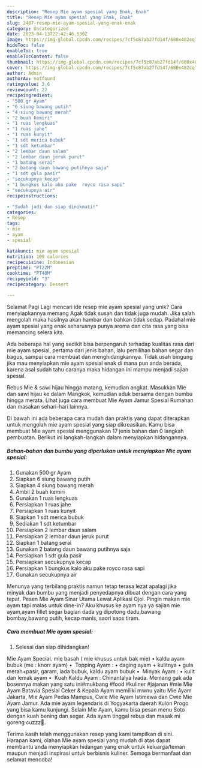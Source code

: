 ```yaml
---
description: "Resep Mie ayam spesial yang Enak, Enak"
title: "Resep Mie ayam spesial yang Enak, Enak"
slug: 2487-resep-mie-ayam-spesial-yang-enak-enak
category: Uncategorized
date: 2023-04-13T22:42:46.530Z
image: https://img-global.cpcdn.com/recipes/7cf5c87ab27fd14f/680x482cq70/mie-ayam-spesial-foto-resep-utama.jpg
hideToc: false
enableToc: true
enableTocContent: false
thumbnail: https://img-global.cpcdn.com/recipes/7cf5c87ab27fd14f/680x482cq70/mie-ayam-spesial-foto-resep-utama.jpg
cover: https://img-global.cpcdn.com/recipes/7cf5c87ab27fd14f/680x482cq70/mie-ayam-spesial-foto-resep-utama.jpg
author: Admin
authorAv: notfound
ratingvalue: 3.6
reviewcount: 22
recipeingredient:
- "500 gr Ayam"
- "6 siung bawang putih"
- "4 siung bawang merah"
- "2 buah kemiri"
- "1 ruas lengkuas"
- "1 ruas jahe"
- "1 ruas kunyit"
- "1 sdt merica bubuk"
- "1 sdt ketumbar"
- "2 lembar daun salam"
- "2 lembar daun jeruk purut"
- "1 batang serai"
- "2 batang daun bawang putihnya saja"
- "1 sdt gula pasir"
- "secukupnya kecap"
- "1 bungkus kalo aku pake  royco rasa sapi"
- "secukupnya air"
recipeinstructions:

- "Sudah jadi dan siap dinikmati!"
categories:
- Resep
tags:
- mie
- ayam
- spesial

katakunci: mie ayam spesial 
nutrition: 109 calories
recipecuisine: Indonesian
preptime: "PT22M"
cooktime: "PT40M"
recipeyield: "3"
recipecategory: Dessert

---
```



Selamat Pagi Lagi mencari ide resep mie ayam spesial yang unik? Cara menyiapkannya memang Agak tidak susah dan tidak juga mudah. Jika salah mengolah maka hasilnya akan hambar dan bahkan tidak sedap. Padahal mie ayam spesial yang enak seharusnya punya aroma dan cita rasa yang bisa memancing selera kita.


Ada beberapa hal yang sedikit bisa berpengaruh terhadap kualitas rasa dari mie ayam spesial, pertama dari jenis bahan, lalu pemilihan bahan segar dan bagus, sampai cara membuat dan menghidangkannya. Tidak usah bingung jika mau menyiapkan mie ayam spesial enak di mana pun anda berada, karena asal sudah tahu caranya maka hidangan ini mampu menjadi sajian spesial.

Rebus Mie &amp; sawi hijau hingga matang, kemudian angkat. Masukkan Mie dan sawi hijau ke dalam Mangkok, kemudian aduk bersama dengan bumbu hingga merata. Lihat juga cara membuat Mie Ayam Jamur Spesial Rumahan dan masakan sehari-hari lainnya.


Di bawah ini ada beberapa cara mudah dan praktis yang dapat diterapkan untuk mengolah mie ayam spesial yang siap dikreasikan. Kamu bisa membuat Mie ayam spesial menggunakan 17 jenis bahan dan 0 langkah pembuatan. Berikut ini langkah-langkah dalam menyiapkan hidangannya.

<!--inarticleads1-->

##### Bahan-bahan dan bumbu yang diperlukan untuk menyiapkan Mie ayam spesial:

1. Gunakan 500 gr Ayam
1. Siapkan 6 siung bawang putih
1. Siapkan 4 siung bawang merah
1. Ambil 2 buah kemiri
1. Gunakan 1 ruas lengkuas
1. Persiapkan 1 ruas jahe
1. Persiapkan 1 ruas kunyit
1. Siapkan 1 sdt merica bubuk
1. Sediakan 1 sdt ketumbar
1. Persiapkan 2 lembar daun salam
1. Persiapkan 2 lembar daun jeruk purut
1. Siapkan 1 batang serai
1. Gunakan 2 batang daun bawang putihnya saja
1. Persiapkan 1 sdt gula pasir
1. Persiapkan secukupnya kecap
1. Persiapkan 1 bungkus kalo aku pake  royco rasa sapi
1. Gunakan secukupnya air


Menunya yang terbilang praktis namun tetap terasa lezat apalagi jika minyak dan bumbu yang menjadi penyedapnya dibuat dengan cara yang tepat. Pesen Mie Ayam Sinar Utama Lewat Aplikasi Ojol. Pingin makan mie ayam tapi malas untuk dine-in? Aku khusus ke ayam nya ya sajian mie ayam,ayam fillet segar bagian dada yg dipotong dadu,bawang bombay,bawang putih, kecap manis, saori saos tiram. 

<!--inarticleads2-->

##### Cara membuat Mie ayam spesial:


1. Selesai dan siap dihidangkan!

Mie Ayam Special. mie basah ( mie khusus untuk bak mie) • kaldu ayam bubuk (me : knorr ayam) • ️ Topping Ayam : • daging ayam + kulitnya • gula merah+pasir, garam, lada bubuk, kaldu ayam bubuk • ️ Minyak Ayam : • kulit dan lemak ayam • ️ Kuah Kaldu Ayam : Chinantalya Ivada. Memang gak ada bosennya makan yang satu ini#mukbang #food #kuliner #jajanan #mie Mie Ayam Batavia Spesial Ceker &amp; Kepala Ayam memiliki mwnu yaitu Mie Ayam Jakarta, Mie Ayam Pedas Mampus, Cwie Mie Ayam Istimewa dan Cwie Mie Ayam Jamur. Ada mie ayam legendaris di Yogyakarta daerah Kulon Progo yang bisa kamu kunjungi. Selain Mie Ayam, kamu bisa pesan menu Soto dengan kuah bening dan segar. Ada ayam tinggal rebus dan masak mi goreng cuzzz🍝. 

Terima kasih telah menggunakan resep yang kami tampilkan di sini. Harapan kami, olahan Mie ayam spesial yang mudah di atas dapat membantu anda menyiapkan hidangan yang enak untuk keluarga/teman maupun menjadi inspirasi untuk berbisnis kuliner. Semoga bermanfaat dan selamat mencoba!
